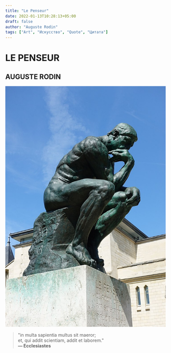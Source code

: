 ```yaml
---
title: "Le Penseur"
date: 2022-01-13T10:28:13+05:00
draft: false
author: "Auguste Rodin"
tags: ["Art", "Искусство", "Quote", "Цитата"]
---
```


# LE PENSEUR

## AUGUSTE RODIN

![Le Penseur](image.jpg)

>"in multa sapientia multus sit maeror;  
>et, qui addit scientiam, addit et laborem."  
>**&mdash; Ecclesiastes**